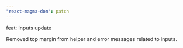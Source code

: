 ```yaml
---
"react-magma-dom": patch
---
```


feat: Inputs update

Removed top margin from helper and error messages related to inputs.
